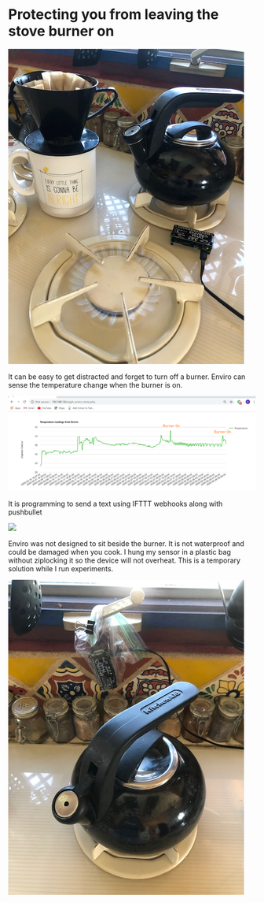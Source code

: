 <h1>Protecting you from leaving the stove burner on</h1>

<img src="images/burnerOn.jpg">

It can be easy to get distracted and forget to turn off a burner.  Enviro can sense the temperature change when the burner is on.  

<img src="images/stoveOnGraph.png">

It is programming to send a text using IFTTT webhooks along with pushbullet

<img src="images/IFTTTburnerOn.png">

Enviro was not designed to sit beside the burner.  It is not waterproof and could be damaged when you cook.  I hung my sensor in a plastic bag without ziplocking it so the device will not overheat.  This is a temporary solution while I run experiments.

<img src="images/kettle.jpg">

